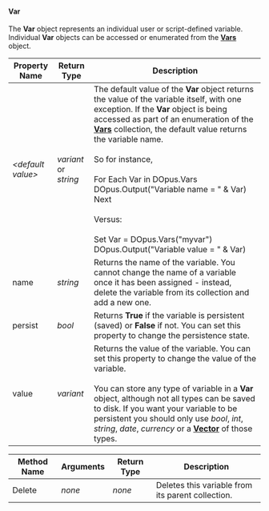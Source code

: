 #### Var

The **Var** object represents an individual user or script-defined variable. Individual **Var** objects can be accessed or enumerated from the **[Vars](vars.md)** object.

| Property Name | Return Type | Description |
| --- | --- | --- |
| *\<default value\>* | *variant*  <br />or *string* | The default value of the **Var** object returns the value of the variable itself, with one exception. If the **Var** object is being accessed as part of an enumeration of the **[Vars](vars.md)** collection, the default value returns the variable name.<br /><br />So for instance,<br /><br />For Each Var in DOpus.Vars  <br />DOpus.Output("Variable name = " & Var)  <br />Next<br /><br />Versus:<br /><br />Set Var = DOpus.Vars("myvar")  <br />DOpus.Output("Variable value = " & Var) |
| name | *string* | Returns the name of the variable. You cannot change the name of a variable once it has been assigned - instead, delete the variable from its collection and add a new one. |
| persist | *bool* | Returns **True** if the variable is persistent (saved) or **False** if not. You can set this property to change the persistence state. |
| value | *variant* | Returns the value of the variable. You can set this property to change the value of the variable.<br /><br />You can store any type of variable in a **Var** object, although not all types can be saved to disk. If you want your variable to be persistent you should only use *bool*, *int*, *string*, *date*, *currency* or a **[Vector](vector.md)** of those types. |

| Method Name | **Arguments** | Return Type | Description |
| --- | --- | --- | --- |
| Delete | *none* | *none* | Deletes this variable from its parent collection. |

